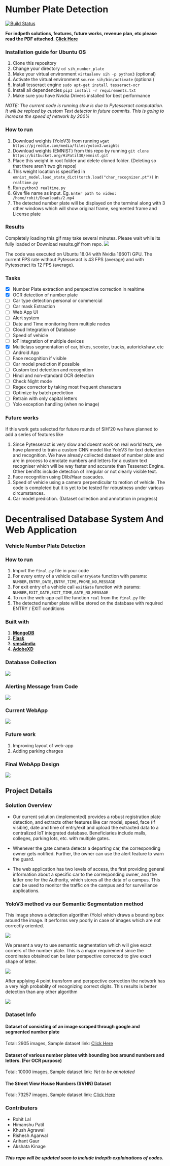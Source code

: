 # Number Plate Detection
[![Build Status](https://travis-ci.org/joemccann/dillinger.svg?branch=master)](https://travis-ci.org/joemccann/dillinger)

**For indpeth solutions, features, future works, revenue plan, etc please read the PDF attached. [Click Here](https://drive.google.com/file/d/1vmh-XKHFDTIsHa2YLfEPrvajIMPPD67C/view?usp=sharing)**

### Installation guide for Ubuntu OS
1. Clone this repository
2. Change your directory `cd sih_number_plate`
3. Make your virtual environment `virtualenv sih -p python3` (optional)
4. Activate the virtual environment `source sih/bin/activate` (optional)
5. Install tesseract engine `sudo apt-get install tesseract-ocr`
6. Install all dependencies `pip3 install -r requirements.txt` 
7. Make sure you have Nvidia Drivers installed for best performance

*NOTE: The current code is running slow is due to Pytesseract computation. It will be replced by custom Text detector in future commits. This is going to increase the speed of network by 200%*

### How to run
1. Download weights (YoloV3) from running `wget https://pjreddie.com/media/files/yolov3.weights`
1. Download weights (EMNIST) from this repo by running `git clone https://bitbucket.org/HiPatil30/emnist.git`
2. Place this weight in root folder and delete cloned folder. (Deleting so that there aren't two git repos)
3. This weight location is specified in `emnist_model.load_state_dict(torch.load("char_recognizer.pt"))` in `realtime.py`
4. Run `python3 realtime.py`
5. Give file name as input. Eg. `Enter path to video: /home/rohit/Downloads/2.mp4`
6. The detected number plate will be displayed on the terminal along with 3 other windows which will show original frame, segmented frame and License plate
 
### Results
Completely loading this gif may take several minutes. Please wait while its fully loaded or Download results.gif from repo.
![](result.gif)

The code was executed on Ubuntu 18.04 with Nvidia 1660Ti GPU. The current FPS rate without Pytesseract is 43 FPS (average) and with Pytesseract its 12 FPS (average).

### Tasks
- [x] Number Plate extraction and perspective correction in realtime
- [x] OCR detection of number plate 
- [ ] Car type detection personal or commercial
- [ ] Car mask Extraction
- [ ] Web App UI
- [ ] Alert system
- [ ] Date and Time monitoring from multiple nodes
- [ ] Cloud Integration of Database
- [ ] Speed of vehicle
- [ ] IoT integration of multiple devices
- [x] Multiclass segmentation of car, bikes, scooter, trucks, autorickshaw, etc 
- [ ] Android App
- [ ] Face recognition if visible
- [ ] Car model prediction if possible
- [ ] Custom text detection and recognition
- [ ] Hindi and non-standard OCR detection
- [ ] Check Night mode 
- [ ] Regex corrector by taking most frequent characters
- [ ] Optimize by batch prediction
- [ ] Retrain with only capital letters
- [ ] Yolo exception handling (when no image)

### Future works
If this work gets selected for future rounds of SIH'20 we have planned to add a series of features like

1. Since Pytesseract is very slow and doesnt work on real world texts, we have planned to train a custom CNN model like YoloV3 for text detection and recognition. We have already collected dataset of number plate and are in process to annotate numbers and letters for a custom text recogniser which will be way faster and accurate than Tesseract Engine. Other benifits include detection of irregular or not clearly visible text.
2. Face recognition using Dlib/Haar cascades.
3. Speed of vehicle using a camera perpendicular to motion of vehicle. The code is completed but it is yet to be tested for robustness under various circumstances.
4. Car model prediction. (Dataset collection and annotation in progress)

# Decentralised Database System And Web Application 

### Vehicle Number Plate Detection 

### How to run
1. Import the `final.py` file in your code  
2. For every entry of a vehicle call `entryGate` function with params: `NUMBER,ENTRY_DATE,ENTRY_TIME,PHONE_NO,MESSAGE`
3. For exit entry of a vehicle call `exitGate` function with params: `NUMBER,EXIT_DATE,EXIT_TIME,GATE_NO,MESSAGE`
3. To run the web-app call the function `real` from the `final.py` file
4. The detected number plate will be stored on the database with required ENTRY / EXIT conditions

### Built with
1. **[MongoDB](https://www.mongodb.com/)**
2. **[Flask](https://flask.palletsprojects.com/en/1.1.x/)**
3. **[sms4india](https://www.sms4india.com/)**
4. **[AdobeXD](https://www.adobe.com/in/products/xd/details.html)**

### Database Collection
![](images/database_Collection.jpg)

### Alerting Message from Code
![](images/alert_message.jpg)

### Current WebApp
![](images/current_layout.jpeg)

### Future work
1. Improving layout of web-app
2. Adding parking charges

### Final WebApp Design
![](images/final_Design.jpeg)

## Project Details

### Solution Overview
- Our current solution (implemented) provides a robust registration plate detection, and extracts other features like car model, speed, face (if visible), date and time of entry/exit and upload the extracted data to a centralized IoT integrated database. Beneficiaries include malls, colleges, parking lots, etc. with multiple gates.

- Whenever the gate camera detects a departing car, the corresponding owner gets notified. Further, the owner can use the
alert feature to warn the guard. 

- The web application has two levels of access, the first providing general information about a specific car to the corresponding owner, and the latter one for the Authority, which stores all the data of a campus. This can be used to monitor the traffic on the campus and for surveillance applications.

### YoloV3 method vs our Semantic Segmentation method
This image shows a detection algorithm (Yolo) which draws a bounding box around the image. It performs very poorly in case of images which are not correctly oriented. 

![](images/yolo.jpg)

We present a way to use semantic segmentation which will give exact corners of the number plate. This is a major requirement since the coordinates obtained can be later perspective corrected to give exact shape of letter. 

![](images/our.jpg)

After applying 4 point transform and perspective correction the network has a very high probablity of recognizing correct digits. This results is better detection than any other algorithm

![](images/perspective.jpg)

### Dataset Info
#### Dataset of consisting of an image scraped through google and segmented number plate 
Total: 2905 images, Sample dataset link: [Click Here](https://drive.google.com/drive/folders/1ZjCQ2Yro8kJLr0LjkA3Q0DlSUSN1y3_I?usp=sharing)

#### Dataset of various number plates with bounding box around numbers and letters. (For OCR purpose)
Total: 10000 images, Sample dataset link: *Yet to be annotated*

#### The Street View House Numbers (SVHN) Dataset
Total: 73257 images, Sample dataset link: [Click Here](http://ufldl.stanford.edu/housenumbers/)

### Contributers
- Rohit Lal 
- Himanshu Patil
- Khush Agrawal
- Rishesh Agarwal
- Arihant Gaur
- Akshata Kinage

##### This repo will be updated soon to include indepth explainations of codes.
